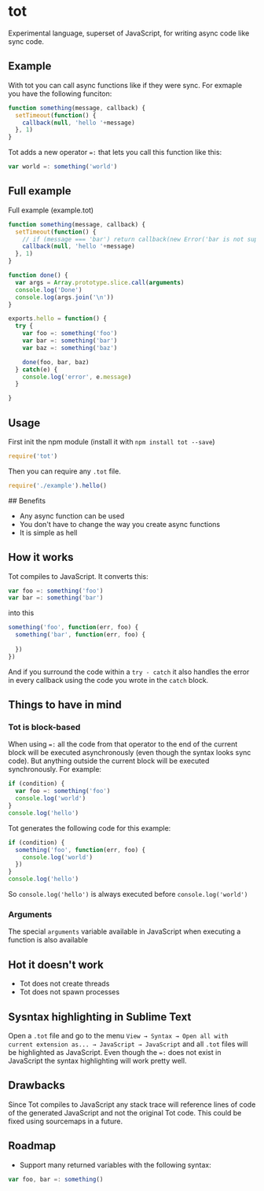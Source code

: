 # tot

Experimental language, superset of JavaScript, for writing async code like sync code.

## Example

With tot you can call async functions like if they were sync. For exmaple you have the following funciton:

```javascript
function something(message, callback) {
  setTimeout(function() {
    callback(null, 'hello '+message)
  }, 1)
}
```

Tot adds a new operator `=:` that lets you call this function like this:

```javascript
var world =: something('world')
```

## Full example

Full example (example.tot)

```javascript
function something(message, callback) {
  setTimeout(function() {
    // if (message === 'bar') return callback(new Error('bar is not supported'))
    callback(null, 'hello '+message)
  }, 1)
}

function done() {
  var args = Array.prototype.slice.call(arguments)
  console.log('Done')
  console.log(args.join('\n'))
}

exports.hello = function() {
  try {
    var foo =: something('foo')
    var bar =: something('bar')
    var baz =: something('baz')

    done(foo, bar, baz)
  } catch(e) {
    console.log('error', e.message)
  }

}
```

## Usage

First init the npm module (install it with `npm install tot --save`)

```javascript
require('tot')
```

Then you can require any `.tot` file.

```javascript
require('./example').hello()
```

## Benefits

- Any async function can be used
- You don't have to change the way you create async functions
- It is simple as hell

## How it works

Tot compiles to JavaScript. It converts this:

```javascript
var foo =: something('foo')
var bar =: something('bar')
```

into this

```javascript
something('foo', function(err, foo) {
  something('bar', function(err, foo) {
    
  })
})
```

And if you surround the code within a `try - catch` it also handles the error in every callback using the code you wrote in the `catch` block.


## Things to have in mind

### Tot is block-based

When using `=:` all the code from that operator to the end of the current block will be executed asynchronously (even though the syntax looks sync code). But anything outside the current block will be executed synchronously. For example:

```javascript
if (condition) {
  var foo =: something('foo')
  console.log('world')
}
console.log('hello')
```

Tot generates the following code for this example:

```javascript
if (condition) {
  something('foo', function(err, foo) {
    console.log('world')
  })
}
console.log('hello')
```

So `console.log('hello')` is always executed before `console.log('world')`

### Arguments

The special `arguments` variable available in JavaScript when executing a function is also available

## Hot it doesn't work

- Tot does not create threads
- Tot does not spawn processes

## Sysntax highlighting in Sublime Text

Open a `.tot` file and go to the menu `View → Syntax → Open all with current extension as... → JavaScript → JavaScript` and all `.tot` files will be highlighted as JavaScript. Even though the `=:` does not exist in JavaScript the syntax highlighting will work pretty well.

## Drawbacks

Since Tot compiles to JavaScript any stack trace will reference lines of code of the generated JavaScript and not the original Tot code. This could be fixed using sourcemaps in a future.

## Roadmap

- Support many returned variables with the following syntax:

```javascript
var foo, bar =: something()
```
